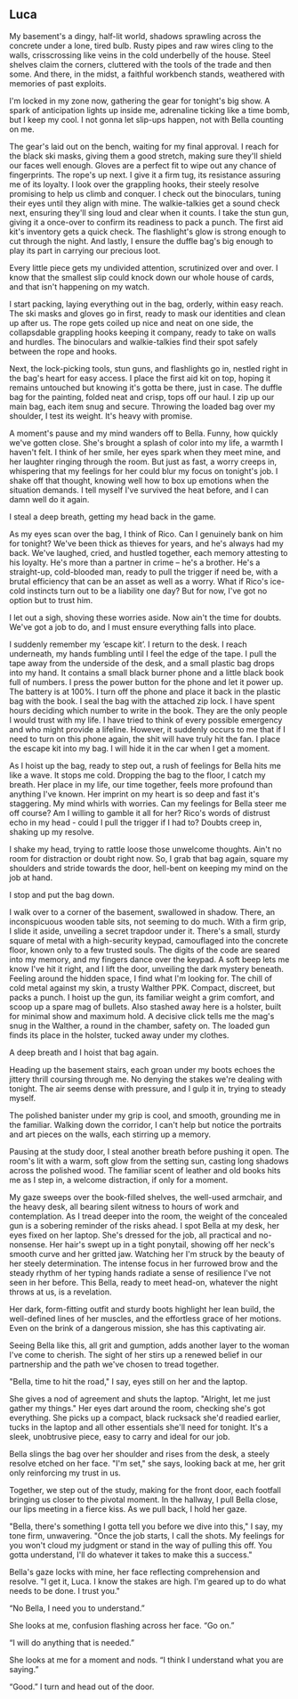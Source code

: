 ## Luca
 
My basement's a dingy, half-lit world, shadows sprawling across the concrete under a lone, tired bulb. Rusty pipes and raw wires cling to the walls, crisscrossing like veins in the cold underbelly of the house. Steel shelves claim the corners, cluttered with the tools of the trade and then some. And there, in the midst, a faithful workbench stands, weathered with memories of past exploits.
 
I'm locked in my zone now, gathering the gear for tonight's big show. A spark of anticipation lights up inside me, adrenaline ticking like a time bomb, but I keep my cool. I not gonna let slip-ups happen, not with Bella counting on me.
 
The gear's laid out on the bench, waiting for my final approval. I reach for the black ski masks, giving them a good stretch, making sure they'll shield our faces well enough. Gloves are a perfect fit to wipe out any chance of fingerprints. The rope's up next. I give it a firm tug, its resistance assuring me of its loyalty. I look over the grappling hooks, their steely resolve promising to help us climb and conquer. I check out the binoculars, tuning their eyes until they align with mine. The walkie-talkies get a sound check next, ensuring they'll sing loud and clear when it counts. I take the stun gun, giving it a once-over to confirm its readiness to pack a punch. The first aid kit's inventory gets a quick check. The flashlight's glow is strong enough to cut through the night. And lastly, I ensure the duffle bag's big enough to play its part in carrying our precious loot.
 
Every little piece gets my undivided attention, scrutinized over and over. I know that the smallest slip could knock down our whole house of cards, and that isn't happening on my watch.
 
I start packing, laying everything out in the bag, orderly, within easy reach. The ski masks and gloves go in first, ready to mask our identities and clean up after us. The rope gets coiled up nice and neat on one side, the collapsdable grappling hooks keeping it company, ready to take on walls and hurdles. The binoculars and walkie-talkies find their spot safely between the rope and hooks.
 
Next, the lock-picking tools, stun guns, and flashlights go in, nestled right in the bag's heart for easy access. I place the first aid kit on top, hoping it remains untouched but knowing it's gotta be there, just in case. The duffle bag for the painting, folded neat and crisp, tops off our haul. I zip up our main bag, each item snug and secure. Throwing the loaded bag over my shoulder, I test its weight. It's heavy with promise.
 
A moment's pause and my mind wanders off to Bella. Funny, how quickly we've gotten close. She's brought a splash of color into my life, a warmth I haven't felt. I think of her smile, her eyes spark when they meet mine, and her laughter ringing through the room. But just as fast, a worry creeps in, whispering that my feelings for her could blur my focus on tonight's job. I shake off that thought, knowing well how to box up emotions when the situation demands. I tell myself I've survived the heat before, and I can damn well do it again.
 
I steal a deep breath, getting my head back in the game.
 
As my eyes scan over the bag, I think of Rico. Can I genuinely bank on him for tonight? We've been thick as thieves for years, and he's always had my back. We've laughed, cried, and hustled together, each memory attesting to his loyalty. He's more than a partner in crime – he's a brother. He's a straight-up, cold-blooded man, ready to pull the trigger if need be, with a brutal efficiency that can be an asset as well as a worry. What if Rico's ice-cold instincts turn out to be a liability one day? But for now, I've got no option but to trust him.
 
I let out a sigh, shoving these worries aside. Now ain't the time for doubts. We've got a job to do, and I must ensure everything falls into place.
 
I suddenly remember my ‘escape kit’. I return to the desk. I reach underneath, my hands fumbling until I feel the edge of the tape. I pull the tape away from the underside of the desk, and a small plastic bag drops into my hand. It contains a small black burner phone and a little black book full of numbers. I press the power button for the phone and let it power up. The battery is at 100%. I turn off the phone and place it back in the plastic bag with the book. I seal the bag with the attached zip lock. I have spent hours deciding which number to write in the book. They are the only people I would trust with my life. I have tried to think of every possible emergency and who might provide a lifeline. However, it suddenly occurs to me that if I need to turn on this phone again, the shit will have truly hit the fan. I place the escape kit into my bag. I will hide it in the car when I get a moment.
 
As I hoist up the bag, ready to step out, a rush of feelings for Bella hits me like a wave. It stops me cold. Dropping the bag to the floor, I catch my breath. Her place in my life, our time together, feels more profound than anything I've known. Her imprint on my heart is so deep and fast it's staggering. My mind whirls with worries. Can my feelings for Bella steer me off course? Am I willing to gamble it all for her? Rico's words of distrust echo in my head - could I pull the trigger if I had to? Doubts creep in, shaking up my resolve.
 
I shake my head, trying to rattle loose those unwelcome thoughts. Ain't no room for distraction or doubt right now. So, I grab that bag again, square my shoulders and stride towards the door, hell-bent on keeping my mind on the job at hand.
 
I stop and put the bag down.
 
I walk over to a corner of the basement, swallowed in shadow. There, an inconspicuous wooden table sits, not seeming to do much. With a firm grip, I slide it aside, unveiling a secret trapdoor under it. There's a small, sturdy square of metal with a high-security keypad, camouflaged into the concrete floor, known only to a few trusted souls. The digits of the code are seared into my memory, and my fingers dance over the keypad. A soft beep lets me know I've hit it right, and I lift the door, unveiling the dark mystery beneath. Feeling around the hidden space, I find what I'm looking for. The chill of cold metal against my skin, a trusty Walther PPK. Compact, discreet, but packs a punch. I hoist up the gun, its familiar weight a grim comfort, and scoop up a spare mag of bullets. Also stashed away here is a holster, built for minimal show and maximum hold. A decisive click tells me the mag's snug in the Walther, a round in the chamber, safety on. The loaded gun finds its place in the holster, tucked away under my clothes.
 
A deep breath and I hoist that bag again.
 
Heading up the basement stairs, each groan under my boots echoes the jittery thrill coursing through me. No denying the stakes we're dealing with tonight. The air seems dense with pressure, and I gulp it in, trying to steady myself.
 
The polished banister under my grip is cool, and smooth, grounding me in the familiar. Walking down the corridor, I can't help but notice the portraits and art pieces on the walls, each stirring up a memory.
 
Pausing at the study door, I steal another breath before pushing it open. The room's lit with a warm, soft glow from the setting sun, casting long shadows across the polished wood. The familiar scent of leather and old books hits me as I step in, a welcome distraction, if only for a moment.
 
My gaze sweeps over the book-filled shelves, the well-used armchair, and the heavy desk, all bearing silent witness to hours of work and contemplation. As I tread deeper into the room, the weight of the concealed gun is a sobering reminder of the risks ahead. I spot Bella at my desk, her eyes fixed on her laptop. She's dressed for the job, all practical and no-nonsense. Her hair's swept up in a tight ponytail, showing off her neck's smooth curve and her gritted jaw. Watching her I'm struck by the beauty of her steely determination. The intense focus in her furrowed brow and the steady rhythm of her typing hands radiate a sense of resilience I've not seen in her before. This Bella, ready to meet head-on, whatever the night throws at us, is a revelation.
 
Her dark, form-fitting outfit and sturdy boots highlight her lean build, the well-defined lines of her muscles, and the effortless grace of her motions. Even on the brink of a dangerous mission, she has this captivating air.
 
Seeing Bella like this, all grit and gumption, adds another layer to the woman I've come to cherish. The sight of her stirs up a renewed belief in our partnership and the path we've chosen to tread together.
 
"Bella, time to hit the road," I say, eyes still on her and the laptop.
 
She gives a nod of agreement and shuts the laptop. "Alright, let me just gather my things." Her eyes dart around the room, checking she's got everything. She picks up a compact, black rucksack she'd readied earlier, tucks in the laptop and all other essentials she'll need for tonight. It's a sleek, unobtrusive piece, easy to carry and ideal for our job.
 
Bella slings the bag over her shoulder and rises from the desk, a steely resolve etched on her face. "I'm set," she says, looking back at me, her grit only reinforcing my trust in us.
 
Together, we step out of the study, making for the front door, each footfall bringing us closer to the pivotal moment. In the hallway, I pull Bella close, our lips meeting in a fierce kiss. As we pull back, I hold her gaze.
 
"Bella, there's something I gotta tell you before we dive into this," I say, my tone firm, unwavering. "Once the job starts, I call the shots. My feelings for you won't cloud my judgment or stand in the way of pulling this off. You gotta understand, I'll do whatever it takes to make this a success."
 
Bella's gaze locks with mine, her face reflecting comprehension and resolve. "I get it, Luca. I know the stakes are high. I'm geared up to do what needs to be done. I trust you."
 
“No Bella, I need you to understand.”
 
She looks at me, confusion flashing across her face. “Go on.”
 
“I will do anything that is needed.”
 
She looks at me for a moment and nods. “I think I understand what you are saying.”
 
“Good.” I turn and head out of the door.
